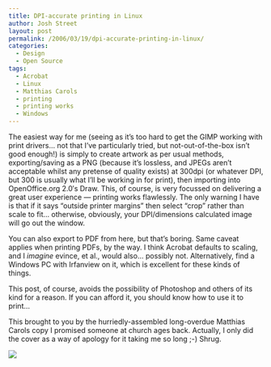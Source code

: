 ```yaml
---
title: DPI-accurate printing in Linux
author: Josh Street
layout: post
permalink: /2006/03/19/dpi-accurate-printing-in-linux/
categories:
  - Design
  - Open Source
tags:
  - Acrobat
  - Linux
  - Matthias Carols
  - printing
  - printing works
  - Windows
---
```

The easiest way for me (seeing as it&#8217;s too hard to get the GIMP working with print drivers&#8230; not that I&#8217;ve particularly tried, but not-out-of-the-box isn&#8217;t good enough!) is simply to create artwork as per usual methods, exporting/saving as a PNG (because it&#8217;s lossless, and JPEGs aren&#8217;t acceptable whilst any pretense of quality exists) at 300dpi (or whatever DPI, but 300 is usually what I&#8217;ll be working in for print), then importing into OpenOffice.org 2.0&#8242;s Draw. This, of course, is very focussed on delivering a great user experience &#8212; printing works flawlessly. The only warning I have is that if it says &#8220;outside printer margins&#8221; then select &#8220;crop&#8221; rather than scale to fit&#8230; otherwise, obviously, your DPI/dimensions calculated image will go out the window.

You can also export to PDF from here, but that&#8217;s boring. Same caveat applies when printing PDFs, by the way. I think Acrobat defaults to scaling, and I *imagine* evince, et al., would also&#8230; possibly not. Alternatively, find a Windows PC with Irfanview on it, which is excellent for these kinds of things.

This post, of course, avoids the possibility of Photoshop and others of its kind for a reason. If you can afford it, you should know how to use it to print&#8230;

This brought to you by the hurriedly-assembled long-overdue Matthias Carols copy I promised someone at church ages back. Actually, I only did the cover as a way of apology for it taking me so long ;-) Shrug.

![][1]

 [1]: /blog/wp-content/2006/03/IMGP1851.JPG